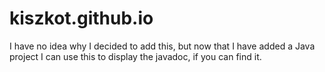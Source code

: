 # kiszkot.github.io
I have no idea why I decided to add this, but now that I have added a Java project I can use this to display the javadoc, if you can find it.
